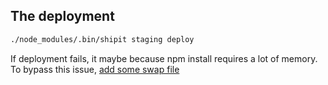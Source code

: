## The deployment

```bash
./node_modules/.bin/shipit staging deploy
```

If deployment fails, it maybe because npm install requires a lot of memory. To bypass this issue, [add some swap file](https://www.cyberciti.biz/faq/linux-add-a-swap-file-howto/)
